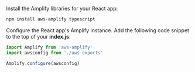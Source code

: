
Install the Amplify libraries for your React app:
```bash
npm install aws-amplify typescript
```

Configure the React app's Amplify instance. Add the following code snippet to the top of your **index.js**:
```js
import Amplify from 'aws-amplify'
import awsconfig from './aws-exports'

Amplify.configure(awsconfig)
```